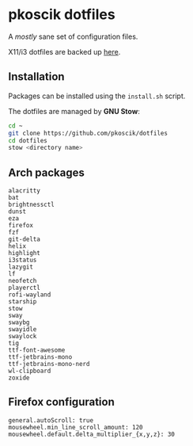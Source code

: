 # pkoscik dotfiles

A _mostly_ sane set of configuration files.

X11/i3 dotfiles are backed up [here](https://github.com/pkoscik/dotfiles-old).

## Installation

Packages can be installed using the `install.sh` script.

The dotfiles are managed by __GNU Stow__:

```bash
cd ~
git clone https://github.com/pkoscik/dotfiles
cd dotfiles
stow <directory name>
```

## Arch packages

```
alacritty
bat
brightnessctl
dunst
eza
firefox
fzf
git-delta
helix
highlight
i3status
lazygit
lf
neofetch
playerctl
rofi-wayland
starship
stow
sway
swaybg
swayidle
swaylock
tig
ttf-font-awesome
ttf-jetbrains-mono
ttf-jetbrains-mono-nerd
wl-clipboard
zoxide
```

## Firefox configuration

```
general.autoScroll: true
mousewheel.min_line_scroll_amount: 120
mousewheel.default.delta_multiplier_{x,y,z}: 30
```
